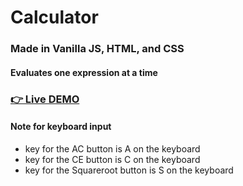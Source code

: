 # Calculator

### Made in Vanilla JS, HTML, and CSS

#### Evaluates one expression at a time

### <a href="https://xandreiathome.github.io/Calculator/">👉 Live DEMO</a>

#### Note for keyboard input

- key for the AC button is A on the keyboard
- key for the CE button is C on the keyboard
- key for the Squareroot button is S on the keyboard
